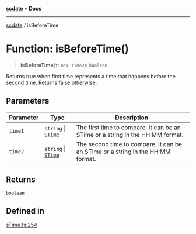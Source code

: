 [**scdate**](../README.md) • **Docs**

---

[scdate](../README.md) / isBeforeTime

# Function: isBeforeTime()

> **isBeforeTime**(`time1`, `time2`): `boolean`

Returns true when first time represents a time that happens before the
second time. Returns false otherwise.

## Parameters

| Parameter | Type                                       | Description                                                                     |
| --------- | ------------------------------------------ | ------------------------------------------------------------------------------- |
| `time1`   | `string` \| [`STime`](../classes/STime.md) | The first time to compare. It can be an STime or a string in the HH:MM format.  |
| `time2`   | `string` \| [`STime`](../classes/STime.md) | The second time to compare. It can be an STime or a string in the HH:MM format. |

## Returns

`boolean`

## Defined in

[sTime.ts:254](https://github.com/ericvera/scdate/blob/main/src/sTime.ts#L254)
